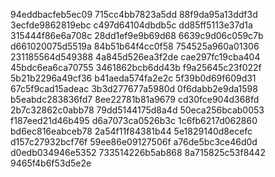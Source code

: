 94eddbacfeb5ec09
715cc4bb7823a5dd
88f9da95a13ddf3d
3ecfde9862819ebc
c497d64104dbdb5c
dd85ff5113e37d1a
315444f86e6a708c
28dd1ef9e9b69d68
6639c9d06c059c7b
d661020075d5519a
84b51b64f4cc0f58
754525a960a01306
231185564d549388
4a845d526ea3f2de
cae297fc19cba404
45bdc6ea6ca70755
3461862bcb6dd43b
f9a25645c23f022f
5b21b2296a49cf36
b41aeda574fa2e2c
5f39b0d69f609d31
67c5f9cad15adeac
3b3d277677a5980d
0f6dabb2e9da1598
b5eabdc283836fd7
8ee22781b81a9679
cd30fce904d368fd
2b7c32862c0abb78
79dd5144175d8a4d
50eca256bcab0053
f187eed21d46b495
d6a7073ca0526b3c
1c6fb6217d062860
bd6ec816eabceb78
2a54f11f84381b44
5e1829140d8ecefc
d157c27932bcf76f
59ee86e09127506f
a76de5bc3ce46d0d
d0edb034946e5352
733514226b5ab868
8a715825c53f8442
9465f4b6f53d5e2e

